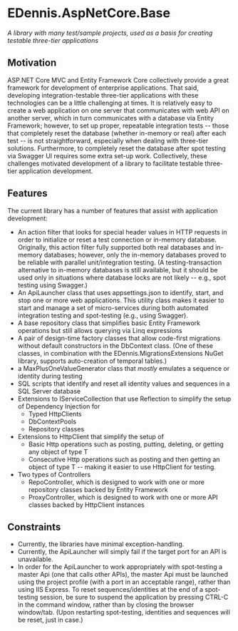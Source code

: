 # EDennis.AspNetCore.Base
*A library with many test/sample projects, used as a basis for creating testable three-tier applications*

## Motivation
ASP.NET Core MVC and Entity Framework Core collectively provide a great framework for development of enterprise applications.  That said, developing integration-testable three-tier applications with these technologies can be a little challenging at times.  It is relatively easy to create a web application on one server that communicates with web API on another server, which in turn communicates with a database via Entity Framework; however, to set up proper, repeatable integration tests -- those that completely reset the database (whether in-memory or real) after each test -- is not straightforward, especially when dealing with three-tier solutions.  Furthermore, to completely reset the database after spot testing via Swagger UI requires some extra set-up work.  Collectively, these challenges motivated development of a library to facilitate testable three-tier application development. 

## Features
The current library has a number of features that assist with application development:
- An action filter that looks for special header values in HTTP requests in order to initialize or reset a test connection or in-memory database.  Originally, this action filter fully supported both real databases and in-memory databases; however, only the in-memory databases proved to be reliable with parallel unit/integration testing.  (A testing-transaction alternative to in-memory databases is still available, but it should be used only in situations where database locks are not likely -- e.g., spot testing using Swagger.)
- An ApiLauncher class that uses appsettings.json to identify, start, and stop one or more web applications.  This utility class makes it easier to start and manage a set of micro-services during both automated integration testing and spot-testing (e.g., using Swagger).    
- A base repository class that simplifies basic Entity Framework operations but still allows querying via Linq expressions
- A pair of design-time factory classes that allow code-first migrations without default constructors in the DbContext class. (One of these classes, in combination with the EDennis.MigrationsExtensions NuGet library, supports auto-creation of temporal tables.)
- a MaxPlusOneValueGenerator class that *mostly* emulates a sequence or identity during testing
- SQL scripts that identify and reset all identity values and sequences in a SQL Server database
- Extensions to IServiceCollection that use Reflection to simplify the setup of Dependency Injection for
  - Typed HttpClients
  - DbContextPools
  - Repository classes
- Extensions to HttpClient that simplify the setup of 
  - Basic Http operations such as posting, putting, deleting, or getting any object of type T
  - Consecutive Http operations such as posting and then getting an object of type T -- making it easier to use HttpClient for testing.
- Two types of Controllers
  - RepoController, which is designed to work with one or more repository classes backed by Entity Framework
  - ProxyController, which is designed to work with one or more API classes backed by HttpClient instances

## Constraints
- Currently, the libraries have minimal exception-handling.  
- Currently, the ApiLauncher will simply fail if the target port for an API is unavailable.
- In order for the ApiLauncher to work appropriately with spot-testing a master Api (one that calls other APIs), the master Api must be launched using the project profile (with a port in an acceptable range), rather than using IIS Express.  To reset sequences/identities at the end of a spot-testing session, be sure to suspend the application by pressing CTRL-C in the command window, rather than by closing the browser window/tab.  (Upon restarting spot-testing, identities and sequences will be reset, just in case.)
